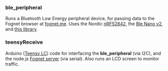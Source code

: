 ### ble_peripheral
Runs a Bluetooth Low Energy peripheral device, for passing data to the Fognet browser at [fognet.me](fognet.me). Uses the Nordic [nRF52842](https://www.nordicsemi.com/eng/Products/Bluetooth-low-energy/nRF52832), the [Ble Nano v2](https://redbear.cc/product/ble-nano-kit-2.html), and [this library](https://github.com/sandeepmistry/arduino-BLEPeripheral).
### teensyReceive
Arduino ([Teensy LC](https://www.pjrc.com/teensy/teensyLC.html)) code for interfacing the **ble_peripheral** (via I2C), and the node.js [Fognet server](https://github.com/Evanfeenstra/fognet-server) (via serial). Also runs an LCD screen to monitor traffic.